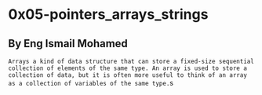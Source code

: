 # 0x05-pointers_arrays_strings
## By Eng Ismail Mohamed

``` Arrays a kind of data structure that can store a fixed-size sequential collection of elements of the same type. An array is used to store a collection of data, but it is often more useful to think of an array as a collection of variables of the same type. ```s